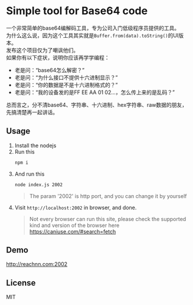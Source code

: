 # Simple tool for Base64 code
一个非常简单的base64编解码工具，专为公司入门低级程序员提供的工具。    
为什么这么说，因为这个工具其实就是`Buffer.from(data).toString()`的UI版本。    
发布这个项目仅为了嘲讽他们。    
如果你有以下症状，说明你应该再学学编程：
* 老是问：“base64怎么解密？”
* 老是问：“为什么接口不提供十六进制显示？”
* 老是问：“你的数据是不是十六进制格式的？”
* 老是问：“我的设备发的是FF EE AA 01 02...，怎么传上来的是乱码？”   

总而言之，分不清base64、字符串、十六进制、hex字符串、raw数据的朋友，先搞清楚再一起讲话。

## Usage
1. Install the nodejs
2. Run this
   ```bash
   npm i
   ```
3. And run this
   ```bash
   node index.js 2002
   ```
    > The param '2002' is http port, and you can change it  by yourself
4. Visit `http://localhost:2002` in browser, and done.
    > Not every browser can run this site, please check the supported kind and version of the browser here https://caniuse.com/#search=fetch

## Demo
http://reachnn.com:2002

## License
MIT
